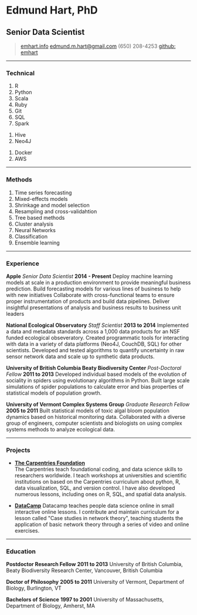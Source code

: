 # Edmund Hart, PhD
## Senior Data Scientist

> [emhart.info](http://emhart.info)
> [edmund.m.hart@gmail.com](mailto:edmund.m.hart@gmail.com)
> (650) 208-4253
> [github: emhart](https://github.com/emhart)
------

### Technical

1. R
2. Python
3. Scala
4. Ruby
5. Git
6. SQL 
7. Spark
<!-- 1. Spring / Wicket -->
1. Hive
2. Neo4J
<!-- 1. Weblogic / Websphere -->
<!-- 1. Tomcat / Jetty -->
<!-- 1. Oracle DB / MSSQL -->
1. Docker
2. AWS

------

### Methods

1. Time series forecasting
2. Mixed-effects models
3. Shrinkage and model selection 
4. Resampling and cross-validahtion
5. Tree based methods 
6. Cluster analysis
7. Neural Networks
8. Classification
9. Ensemble learning
------

### Experience

**Apple**   *Senior Data Scientist*   **2014 - Present**
	Deploy machine learning models at scale in a production environment to provide meaningful business prediction.
	Build forecasting models for various lines of business to help with new initiatives
	Collaborate with cross-functional teams to ensure proper instrumentation of products and build data pipelines.
	Deliver insightful presentations of analysis and business results to business unit leaders

**National Ecological Observatory**   *Staff Scientist*   **2013 to 2014**
	Implemented a data and metadata standards across a 1,000 data products for an NSF funded ecological obseveratory.
	Created programmatic tools for interacting with data in a variety of data platforms (Neo4J, CouchDB, SQL) for other scientists.
	Developed and tested algorithms to quantify uncertainty in raw sensor network data and scale up to synthetic data products.


**University of British Columbia Beaty Biodiversity Center**   *Post-Doctoral Fellow*   **2011 to 2013**
	Developed individual based models of the evolution of sociality in spiders using evolutionary algorithms in Python.
	Built large scale simulations of spider populations to calculate error and bias properties of statistical models of population growth.


**University of Vermont Complex Systems Group**   *Graduate Research Fellow*   **2005 to 2011**
	Built statistical models of toxic algal bloom population dynamics based on historical monitoring data.
  	Collaborated with a diverse group of engineers, computer scientists and biologists on using complex systems methods to analyze ecological data.

------

### Projects

* **[The Carpentries Foundation](https://carpentries.org/)**	
	The Carpentries teach foundational coding, and data science skills to researchers worldwide. I teach workshops at universities and scientific institutions on based on the Carpentries curriculum about python, R, data visualization, SQL, and version control. I have also developed numerous lessons, including ones on R, SQL, and spatial data analysis.

* **[DataCamp](https://datacamp.com/)**
	Datacamp teaches people data science online in small interactive online lessons. I contribute and maintain curriculum for a lesson called "Case studies in network theory", teaching students the application of basic network theory through a series of video and online exercises.

------

### Education

**Postdoctor Research Fellow** __2011 to 2013__
	University of British Columbia, Beaty Biodiversity Research Center, Vancouver, British Columbia

**Doctor of Philosophy** __2005 to 2011__
	University of Vermont, Department of Biology, Burlington, VT

**Bachelors of Science** __1997 to 2001__
	University of Massachusetts, Department of Biology, Amherst, MA 
